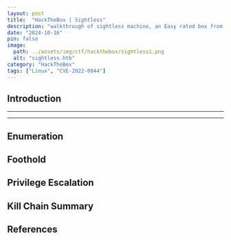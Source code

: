 ```yaml
---
layout: post
title:  "HackTheBox | Sightless"
description: "walkthrough of sightless machine, an Easy rated box from HackTheBox"
date: "2024-10-16"
pin: false
image:
  path: ../assets/img/ctf/hackthebox/sightless1.png
  alt: "sightless.htb"
category: "HackTheBox"
tags: ["Linux", "CVE-2022-0944"]
---
```


## Introduction
------------------------------------------------------------------------------------------


------------------------------------------------------------------------------------------

## Enumeration



## Foothold


## Privilege Escalation


## Kill Chain Summary


## References
